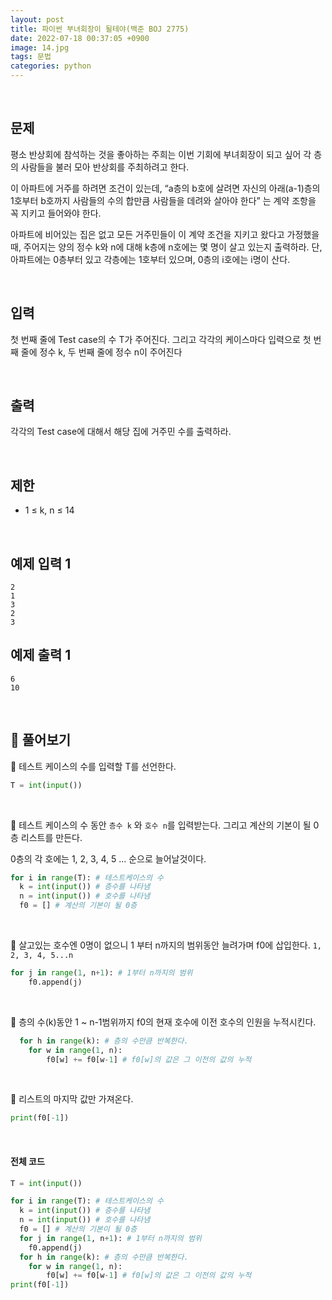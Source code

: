 ```yaml
---
layout: post
title: 파이썬 부녀회장이 될테야(백준 BOJ 2775)
date: 2022-07-18 00:37:05 +0900
image: 14.jpg
tags: 문법
categories: python
---
```


<br>

## 문제

평소 반상회에 참석하는 것을 좋아하는 주희는 이번 기회에 부녀회장이 되고 싶어 각 층의 사람들을 불러 모아 반상회를 주최하려고 한다.

이 아파트에 거주를 하려면 조건이 있는데, “a층의 b호에 살려면 자신의 아래(a-1)층의 1호부터 b호까지 사람들의 수의 합만큼 사람들을 데려와 살아야 한다” 는 계약 조항을 꼭 지키고 들어와야 한다.

아파트에 비어있는 집은 없고 모든 거주민들이 이 계약 조건을 지키고 왔다고 가정했을 때, 주어지는 양의 정수 k와 n에 대해 k층에 n호에는 몇 명이 살고 있는지 출력하라. 단, 아파트에는 0층부터 있고 각층에는 1호부터 있으며, 0층의 i호에는 i명이 산다.

<br>

## 입력

첫 번째 줄에 Test case의 수 T가 주어진다. 그리고 각각의 케이스마다 입력으로 첫 번째 줄에 정수 k, 두 번째 줄에 정수 n이 주어진다

<br>

## 출력

각각의 Test case에 대해서 해당 집에 거주민 수를 출력하라.

<br>

## 제한

- 1 ≤ k, n ≤ 14

<br>

## 예제 입력 1

```
2
1
3
2
3
```

## 예제 출력 1

```
6
10
```

<br>

## 📝 풀어보기

📌 테스트 케이스의 수를 입력할 T를 선언한다. 

``` python
T = int(input())
```

<br>

📌 테스트 케이스의 수 동안  `층수 k` 와 `호수 n`를 입력받는다. 그리고 계산의 기본이 될 0층 리스트를 만든다.

0층의 각 호에는 1, 2, 3, 4, 5 ... 순으로 늘어날것이다. 

``` python
for i in range(T): # 테스트케이스의 수
  k = int(input()) # 층수를 나타냄
  n = int(input()) # 호수를 나타냄
  f0 = [] # 계산의 기본이 될 0층
```

<br>

📌 살고있는 호수엔 0명이 없으니 1 부터 n까지의 범위동안 늘려가며 f0에 삽입한다. `1, 2, 3, 4, 5...n`

``` python
for j in range(1, n+1): # 1부터 n까지의 범위
    f0.append(j)
```

<br>

📌 층의 수(k)동안 1 ~ n-1범위까지 f0의 현재 호수에 이전 호수의 인원을 누적시킨다.

``` python
  for h in range(k): # 층의 수만큼 반복한다.
    for w in range(1, n):
        f0[w] += f0[w-1] # f0[w]의 값은 그 이전의 값의 누적
```

<br>

📌 리스트의 마지막 값만 가져온다.

``` python
print(f0[-1])
```

<br>

#### 전체 코드

``` python
T = int(input())

for i in range(T): # 테스트케이스의 수
  k = int(input()) # 층수를 나타냄
  n = int(input()) # 호수를 나타냄
  f0 = [] # 계산의 기본이 될 0층
  for j in range(1, n+1): # 1부터 n까지의 범위
    f0.append(j)
  for h in range(k): # 층의 수만큼 반복한다.
    for w in range(1, n):
        f0[w] += f0[w-1] # f0[w]의 값은 그 이전의 값의 누적
print(f0[-1])
```

